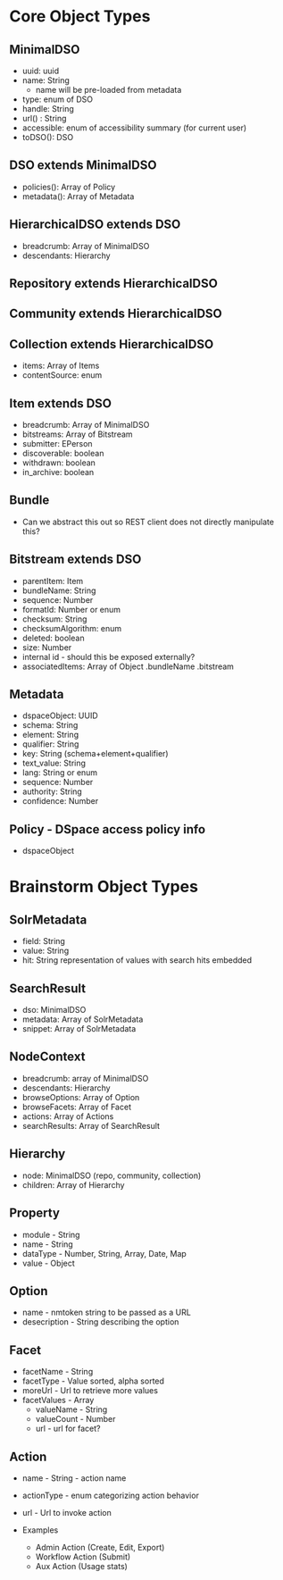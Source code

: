 # Core Object Types

## MinimalDSO
* uuid: uuid
* name: String
  * name will be pre-loaded from metadata 
* type: enum of DSO
* handle: String
* url() : String 
* accessible: enum of accessibility summary (for current user)
* toDSO(): DSO

## DSO extends MinimalDSO
* policies(): Array of Policy
* metadata(): Array of Metadata

## HierarchicalDSO extends DSO
* breadcrumb: Array of MinimalDSO
* descendants: Hierarchy

## Repository extends HierarchicalDSO

## Community extends HierarchicalDSO

## Collection extends HierarchicalDSO
* items: Array of Items
* contentSource: enum

## Item extends DSO
* breadcrumb: Array of MinimalDSO
* bitstreams: Array of Bitstream
* submitter: EPerson
* discoverable: boolean
* withdrawn: boolean
* in_archive: boolean

## Bundle 
* Can we abstract this out so REST client does not directly manipulate this?

## Bitstream extends DSO
* parentItem: Item
* bundleName: String
* sequence: Number
* formatId: Number or enum
* checksum: String
* checksumAlgorithm: enum
* deleted: boolean
* size: Number
* internal id - should this be exposed externally?
* associatedItems: Array of Object
  .bundleName
  .bitstream

## Metadata
* dspaceObject: UUID
* schema: String
* element: String
* qualifier: String
* key: String (schema+element+qualifier)
* text_value: String
* lang: String or enum
* sequence: Number
* authority: String
* confidence: Number

## Policy - DSpace access policy info
* dspaceObject 

# Brainstorm Object Types

## SolrMetadata
* field: String
* value: String
* hit: String representation of values with search hits embedded

## SearchResult
* dso: MinimalDSO
* metadata: Array of SolrMetadata 
* snippet: Array of SolrMetadata

## NodeContext
* breadcrumb: array of MinimalDSO
* descendants: Hierarchy
* browseOptions: Array of Option
* browseFacets: Array of Facet
* actions: Array of Actions
* searchResults: Array of SearchResult

## Hierarchy
* node: MinimalDSO (repo, community, collection)  
* children: Array of Hierarchy 

## Property
* module - String
* name - String
* dataType - Number, String, Array, Date, Map
* value - Object

## Option
* name - nmtoken string to be passed as a URL
* desecription - String describing the option

## Facet
* facetName - String
* facetType - Value sorted, alpha sorted
* moreUrl - Url to retrieve more values
* facetValues - Array
  * valueName - String
  * valueCount - Number
  * url - url for facet?

## Action
* name - String - action name
* actionType - enum categorizing action behavior
* url - Url to invoke action

* Examples
  * Admin Action (Create, Edit, Export)
  * Workflow Action (Submit)
  * Aux Action (Usage stats)
